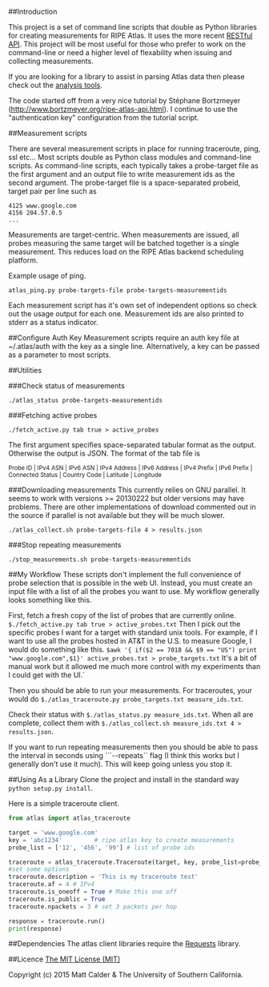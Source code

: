 ##Introduction

This project is a set of command line scripts that double as Python libraries for creating measurements for RIPE Atlas. It uses the more recent [RESTful API](https://atlas.ripe.net/docs/rest/). 
This project will be most useful for those who prefer to work on the command-line or need a higher level of flexability when issuing and collecting measurements.

If you are looking for a library to assist in parsing Atlas data then please check out the [analysis tools](https://github.com/RIPE-Atlas-Community/ripe-atlas-community-contrib).

The code started off from a very nice tutorial by Stéphane Bortzmeyer (http://www.bortzmeyer.org/ripe-atlas-api.html). I continue to use the "authentication key" configuration from the tutorial script.

##Measurement scripts

There are several measurement scripts in place for running traceroute, ping, ssl etc... Most scripts double as Python class modules and command-line scripts. As command-line scripts, each typically takes a probe-target file as the first argument and an output file to write measurement ids as the second argument. The probe-target file is a space-separated probeid, target pair per line such as
```
4125 www.google.com
4156 204.57.0.5
...
```

Measurements are target-centric. When measurements are issued, all probes measuring the same target will be batched together is a single measurement. This reduces load on the RIPE Atlas backend scheduling platform.


Example usage of ping.
```
atlas_ping.py probe-targets-file probe-targets-measurementids
```

Each measurement script has it's own set of independent options so check out the usage output for each one. Measurement ids are also printed to stderr as a status indicator.


##Configure Auth Key
Measurement scripts require an auth key file at ~/.atlas/auth with the key as a single line. Alternatively, a key can be passed as a parameter to most scripts.

##Utilities

###Check status of measurements
```
./atlas_status probe-targets-measurementids
```

###Fetching active probes
```
./fetch_active.py tab true > active_probes
```

The first argument specifies space-separated tabular format as the output. Otherwise the output is JSON. The format of the tab file is

<sub>
Probe ID | IPv4 ASN | IPv6 ASN | IPv4 Address | IPv6 Address | IPv4 Prefix | IPv6 Prefix | Connected Status | Country Code | Latitude | Longitude
</sub>

<!-- | -------- | -------- | -------- | -------- | -------- | -------- | -------- | -------- | -------- | -------- | -------- | -->


###Downloading measurements
This currently relies on GNU parallel. It seems to work with versions >= 20130222 but older versions may have problems. There are other implementations of download commented out in the source if parallel is not available but they will be much slower.

```
./atlas_collect.sh probe-targets-file 4 > results.json 
```

###Stop repeating measurements
```
./stop_measurements.sh probe-targets-measurementids
```

##My Workflow
These scripts don't implement the full convenience of probe selection that is possible in the web UI. Instead, you must create an input file with a list of all the probes you want to use. My workflow generally looks something like this.

First, fetch a fresh copy of the list of probes that are currently online. ```$./fetch_active.py tab true > active_probes.txt``` Then I pick out the specific probes I want for a target with standard unix tools. For example, if I want to use all the probes hosted in AT&T in the U.S. to measure Google, I would do something like this. ```$awk '{ if($2 == 7018 && $9 == "US") print "www.google.com",$1}' active_probes.txt > probe_targets.txt``` It's a bit of manual work but it allowed me much more control with my experiments than I could get with the UI.`

Then you should be able to run your measurements. For traceroutes, your would do ```$./atlas_traceroute.py probe_targets.txt measure_ids.txt```. 

Check their status with ```$./atlas_status.py measure_ids.txt```. When all are complete, collect them with ```$./atlas_collect.sh measure_ids.txt 4 > results.json```.

If you want to run repeating measurements then you should be able to pass the interval in seconds using ```--repeats`` flag (I think this works but I generally don't use it much). This will keep going unless you stop it.

##Using As a Library
Clone the project and install in the standard way ```python setup.py install```. 

Here is a simple traceroute client.
```python
from atlas import atlas_traceroute

target = 'www.google.com'
key = 'abc1234'         # ripe atlas key to create measurements
probe_list = ['12', '456', '99'] # list of probe ids

traceroute = atlas_traceroute.Traceroute(target, key, probe_list=probe_list)
#set some options
traceroute.description = 'This is my traceroute test'
traceroute.af = 4 # IPv4
traceroute.is_oneoff = True # Make this one off
traceroute.is_public = True
traceroute.npackets = 3 # set 3 packets per hop

response = traceroute.run()
print(response)
```

##Dependencies
The atlas client libraries require the [Requests](http://docs.python-requests.org/en/latest) library.

##Licence
[The MIT License (MIT)](http://opensource.org/licenses/MIT)

Copyright (c) 2015 Matt Calder & The University of Southern California.
